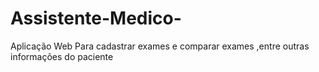 # Assistente-Medico-
Aplicação Web Para  cadastrar exames e comparar exames ,entre outras informações do paciente 
